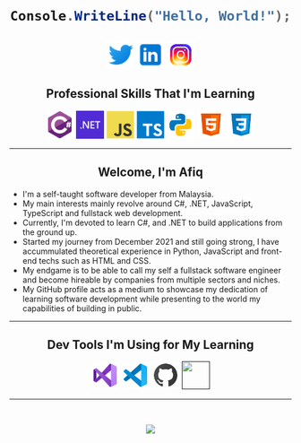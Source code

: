 <h1 align="center"><strong>

```cs
Console.WriteLine("Hello, World!");
```

</strong></h1>

<div align="center">
<p>
<a href="https://twitter.com/afiqcodes" target="_blank">
<img src="./assets/twitter.png" width="50" height="50"></a>

<a href="https://www.linkedin.com/in/afiq-hafizuddin-472293217/" target="_blank">
<img src="./assets/linkedin.png"  width="50" height="50"></a>

<a href="https://instagram.com/afiqcodes?igshid=YmMyMTA2M2Y=" target="_blank">
<img src="./assets/instagram-new.png" width="50" height="50"></a>
</p>
</div>

<h2 align="center"><strong>Professional Skills That I'm Learning</strong></h2>

<div align="center">
 <a href="https://learn.microsoft.com/en-us/dotnet/csharp/" target="_blank">
<img src="./assets/csharp.svg" width="50" height="50"></ing></a>

<a href="https://learn.microsoft.com/en-us/dotnet/" target="_blank">
<img src="./assets/dotnet.png" width="50" height="50"></a>

<a href="https://developer.mozilla.org/en-US/docs/Web/JavaScript" target="_blank">
<img src="./assets/javascript-original.svg" width="50" height="50"></a>

<a href="https://www.typescriptlang.org/docs/" target="_blank">
<img src="./assets/typescript-original.svg" width="50" height="50"></a>

<a href="https://docs.python.org/3/" target="_blank">
<img src="./assets/py.png" width="50" height="50"></a>

<a href="https://developer.mozilla.org/en-US/docs/Web/HTML" target="_blank">
<img src="./assets/html.png" width="50" height="50"></a>

<a href="https://developer.mozilla.org/en-US/docs/Web/CSS" target="_blank">
<img src="./assets/css.png" width="50" height="50"></a>
</div>

---

<div align="center">
<h2><strong>Welcome, I'm Afiq</strong></h2>
</div>

- I'm a self-taught software developer from Malaysia.
- My main interests mainly revolve around C#, .NET, JavaScript, TypeScript and fullstack web development.
- Currently, I'm devoted to learn C#, and .NET to build applications from the ground up.
- Started my journey from December 2021 and still going strong, I have accummulated theoretical experience in Python, JavaScript and front-end techs such as HTML and CSS.
- My endgame is to be able to call my self a fullstack software engineer and become hireable by companies from multiple sectors and niches.
- My GitHub profile acts as a medium to showcase my dedication of learning software development while presenting to the world my capabilities of building in public.

---

<h2 align="center"><strong>Dev Tools I'm Using for My Learning</strong></h2>

<div align="center">
<p>

<!-- Visual Studio -->
<a href="" target="_blank">
<img src="./assets/visual-studio.png" width=50 height=50></a>

<!-- VS Code -->
<a href="" target="_blank">
<img src="./assets/visual-studio-code.png" width=50 height=50></a>

<!-- GitHub -->
<a href="" target="_blank">
<img src="./assets/github.png" width=50 height=50></a>

<!-- Azure DevOps -->
<a href="" target="_blank">
<img src="./assets/azure-devops.ico" width=50 height=50></a>

</p>
</div>

---

</br>
<p align=center>
<a href="#" alt="Afiq GitHub Statistics">
<img src="https://github-readme-stats.vercel.app/api?username=afiqhafizuddin&theme=prussian&show_icons=true">
</a>
</p>
